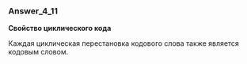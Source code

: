 ### Answer_4_11

**Свойство циклического кода**

Каждая циклическая перестановка кодового слова также является кодовым словом.